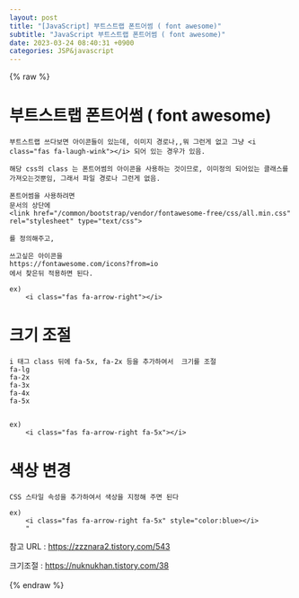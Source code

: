 ```yaml
---  
layout: post  
title: "[JavaScript] 부트스트랩 폰트어썸 ( font awesome)"  
subtitle: "JavaScript 부트스트랩 폰트어썸 ( font awesome)"  
date: 2023-03-24 08:40:31 +0900  
categories: JSP&javascript  
---  
```

{% raw %}  
  
# 부트스트랩 폰트어썸 ( font awesome)  
  
	부트스트랩 쓰다보면 아이콘들이 있는데, 이미지 경로나,,뭐 그런게 없고 그냥 <i class="fas fa-laugh-wink"></i> 되어 있는 경우가 있음.  
  
	해당 css의 class 는 폰트어썸의 아이콘을 사용하는 것이므로, 이미정의 되어있는 클래스를 가져오는것뿐임, 그래서 파일 경로나 그런게 없음.  
  
	폰트어썸을 사용하려면  
	문서의 상단에   
	<link href="/common/bootstrap/vendor/fontawesome-free/css/all.min.css" rel="stylesheet" type="text/css">  
  
	를 정의해주고,  
  
	쓰고싶은 아이콘을   
	https://fontawesome.com/icons?from=io  
	에서 찾은뒤 적용하면 된다.  
	  
	ex)  
		<i class="fas fa-arrow-right"></i>  
  
  
  
# 크기 조절  
  
	i 태그 class 뒤에 fa-5x, fa-2x 등을 추가하여서  크기를 조절  
	fa-lg  
	fa-2x  
	fa-3x  
	fa-4x  
	fa-5x	  
  
  
	ex)  
		<i class="fas fa-arrow-right fa-5x"></i>  
  
  
# 색상 변경  
	CSS 스타일 속성을 추가하여서 색상을 지정해 주면 된다  
  
	ex)  
		<i class="fas fa-arrow-right fa-5x" style="color:blue></i>  
		"  
  
  
  
  
  
참고 URL : https://zzznara2.tistory.com/543  
	  
  
크기조절 : https://nuknukhan.tistory.com/38  
                                                                                                                                                                                                                                                                                                                                                                                                                                                                                                                                                                                                                                                                   
{% endraw %}
